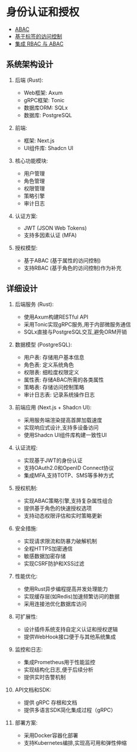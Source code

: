 # 身份认证和授权

- [ABAC](./abac.md)
- [基于标签的访问控制](./label.md)
- [集成 RBAC 与 ABAC](./rbac-abac.md)

## 系统架构设计

1. 后端 (Rust):
   - Web框架: Axum
   - gRPC框架: Tonic
   - 数据库ORM: SQLx
   - 数据库: PostgreSQL

2. 前端:
   - 框架: Next.js
   - UI组件库: Shadcn UI

3. 核心功能模块:
   - 用户管理
   - 角色管理
   - 权限管理
   - 策略引擎
   - 审计日志

4. 认证方案:
   - JWT (JSON Web Tokens)
   - 支持多因素认证 (MFA)

5. 授权模型:
   - 基于ABAC (基于属性的访问控制)
   - 支持RBAC (基于角色的访问控制)作为补充

## 详细设计

1. 后端服务 (Rust):
   - 使用Axum构建RESTful API
   - 采用Tonic实现gRPC服务,用于内部微服务通信
   - SQLx直接与PostgreSQL交互,避免ORM开销

2. 数据模型 (PostgreSQL):
   - 用户表: 存储用户基本信息
   - 角色表: 定义系统角色
   - 权限表: 细粒度权限定义
   - 属性表: 存储ABAC所需的各类属性
   - 策略表: 存储访问控制策略
   - 审计日志表: 记录系统操作日志

3. 前端应用 (Next.js + Shadcn UI):
   - 采用服务端渲染提高首屏加载速度
   - 实现响应式设计,支持多设备访问
   - 使用Shadcn UI组件库构建一致性UI

4. 认证流程:
   - 实现基于JWT的身份认证
   - 支持OAuth2.0和OpenID Connect协议
   - 集成MFA,支持TOTP、SMS等多种方式

5. 授权机制:
   - 实现ABAC策略引擎,支持复杂属性组合
   - 提供基于角色的快速授权选项
   - 支持动态权限评估和实时策略更新

6. 安全措施:
   - 实现请求限流和防暴力破解机制
   - 全程HTTPS加密通信
   - 敏感数据加密存储
   - 实现CSRF防护和XSS过滤

7. 性能优化:
   - 使用Rust异步编程提高并发处理能力
   - 实现缓存层(如Redis)加速频繁访问的数据
   - 采用连接池优化数据库访问

8. 可扩展性:
   - 设计插件系统支持自定义认证和授权逻辑
   - 提供WebHook接口便于与其他系统集成

9. 监控和日志:
   - 集成Prometheus用于性能监控
   - 实现结构化日志,便于后续分析
   - 提供实时告警机制

10. API文档和SDK:
    - 提供 gRPC 存根和文档
    - 提供多语言SDK简化集成过程（gRPC）

11. 部署方案:
    - 采用Docker容器化部署
    - 支持Kubernetes编排,实现高可用和弹性伸缩

